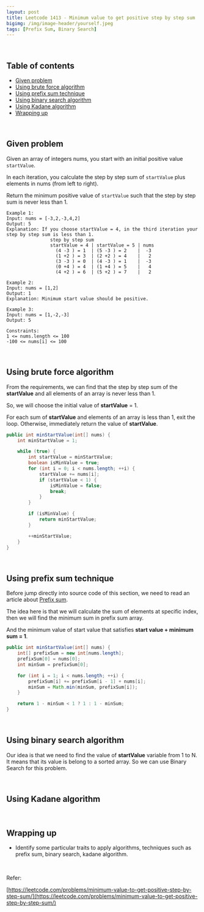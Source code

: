 ```yaml
---
layout: post
title: Leetcode 1413 - Minimum value to get positive step by step sum
bigimg: /img/image-header/yourself.jpeg
tags: [Prefix Sum, Binary Search]
---
```





<br>

## Table of contents
- [Given problem](#given-problem)
- [Using brute force algorithm](#using-brute-force-algorithm)
- [Using prefix sum technique](#using-prefix-sum-technique)
- [Using binary search algorithm](#using-binary-search-algorithm)
- [Using Kadane algorithm](#using-kadane-algorithm)
- [Wrapping up](#wrapping-up)


<br>

## Given problem

Given an array of integers nums, you start with an initial positive value ```startValue```.

In each iteration, you calculate the step by step sum of ```startValue``` plus elements in nums (from left to right).

Return the minimum positive value of ```startValue``` such that the step by step sum is never less than 1.

```
Example 1:
Input: nums = [-3,2,-3,4,2]
Output: 5
Explanation: If you choose startValue = 4, in the third iteration your step by step sum is less than 1.
                step by step sum
                startValue = 4 | startValue = 5 | nums
                  (4 -3 ) = 1  | (5 -3 ) = 2    |  -3
                  (1 +2 ) = 3  | (2 +2 ) = 4    |   2
                  (3 -3 ) = 0  | (4 -3 ) = 1    |  -3
                  (0 +4 ) = 4  | (1 +4 ) = 5    |   4
                  (4 +2 ) = 6  | (5 +2 ) = 7    |   2

Example 2:
Input: nums = [1,2]
Output: 1
Explanation: Minimum start value should be positive.

Example 3:
Input: nums = [1,-2,-3]
Output: 5

Constraints:
1 <= nums.length <= 100
-100 <= nums[i] <= 100
```

<br>

## Using brute force algorithm

From the requirements, we can find that the step by step sum of the **startValue** and all elements of an array is never less than 1.

So, we will choose the initial value of **startValue** = 1.

For each sum of **startValue** and elements of an array is less than 1, exit the loop. Otherwise, immediately return the value of **startValue**.

```java 
public int minStartValue(int[] nums) {
    int minStartValue = 1;

    while (true) {
        int startValue = minStartValue;
        boolean isMinValue = true;
        for (int i = 0; i < nums.length; ++i) {
            startValue += nums[i];
            if (startValue < 1) {
                isMinValue = false;
                break;
            }
        }

        if (isMinValue) {
            return minStartValue;
        }

        ++minStartValue;
    }
}
```


<br>

## Using prefix sum technique

Before jump directly into source code of this section, we need to read an article about [Prefix sum](https://ducmanhphan.github.io/2019-06-30-Prefix-sum/).

The idea here is that we will calculate the sum of elements at specific index, then we will find the minimum sum in prefix sum array. 

And the minimum value of start value that satisfies **start value + minimum sum = 1**.

```java
public int minStartValue(int[] nums) {
    int[] prefixSum = new int[nums.length];
    prefixSum[0] = nums[0];
    int minSum = prefixSum[0];

    for (int i = 1; i < nums.length; ++i) {
        prefixSum[i] += prefixSum[i - 1] + nums[i];
        minSum = Math.min(minSum, prefixSum[i]);
    }

    return 1 - minSum < 1 ? 1 : 1 - minSum;
}
```



<br>

## Using binary search algorithm

Our idea is that we need to find the value of **startValue** variable from 1 to N. It means that its value is belong to a sorted array. So we can use Binary Search for this problem.


<br>

## Using Kadane algorithm



<br>

## Wrapping up

- Identify some particular traits to apply algorithms, techniques such as prefix sum, binary search, kadane algorithm. 

<br>

Refer:

[https://leetcode.com/problems/minimum-value-to-get-positive-step-by-step-sum/](https://leetcode.com/problems/minimum-value-to-get-positive-step-by-step-sum/)